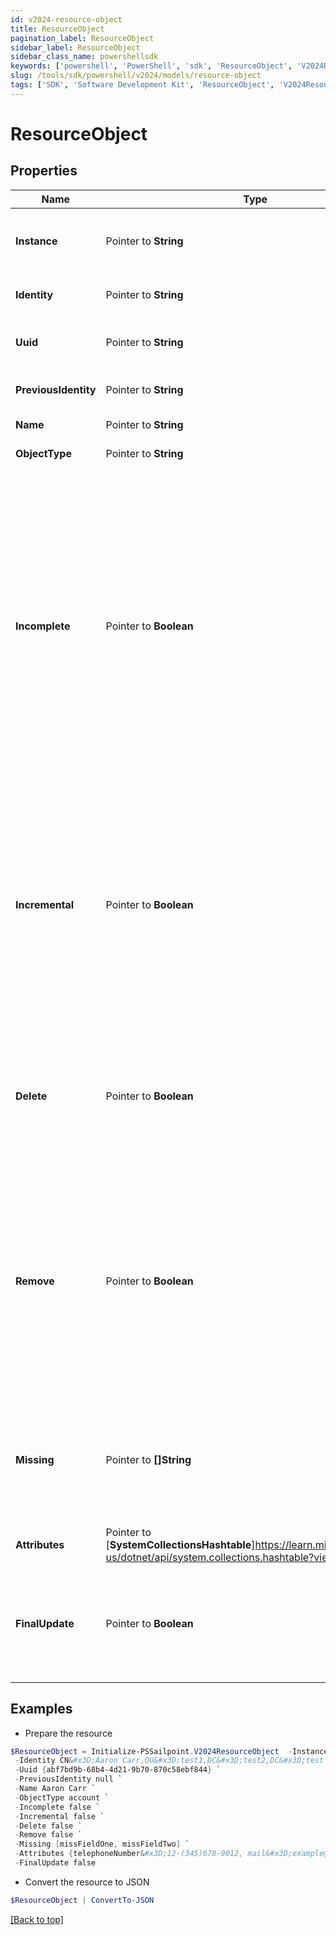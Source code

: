 ```yaml
---
id: v2024-resource-object
title: ResourceObject
pagination_label: ResourceObject
sidebar_label: ResourceObject
sidebar_class_name: powershellsdk
keywords: ['powershell', 'PowerShell', 'sdk', 'ResourceObject', 'V2024ResourceObject'] 
slug: /tools/sdk/powershell/v2024/models/resource-object
tags: ['SDK', 'Software Development Kit', 'ResourceObject', 'V2024ResourceObject']
---
```



# ResourceObject

## Properties

Name | Type | Description | Notes
------------ | ------------- | ------------- | -------------
**Instance** |  Pointer to **String** | Identifier of the specific instance where this object resides. | [optional] [readonly] 
**Identity** |  Pointer to **String** | Native identity of the object in the Source. | [optional] [readonly] 
**Uuid** |  Pointer to **String** | Universal unique identifier of the object in the Source. | [optional] [readonly] 
**PreviousIdentity** |  Pointer to **String** | Native identity that the object has previously. | [optional] [readonly] 
**Name** |  Pointer to **String** | Display name for this object. | [optional] [readonly] 
**ObjectType** |  Pointer to **String** | Type of object. | [optional] [readonly] 
**Incomplete** |  Pointer to **Boolean** | A flag indicating that this is an incomplete object. Used in special cases where the connector has to return account information in several phases and the objects might not have a complete set of all account attributes. The attributes in this object will replace the corresponding attributes in the Link, but no other Link attributes will be changed. | [optional] [readonly] 
**Incremental** |  Pointer to **Boolean** | A flag indicating that this is an incremental change object. This is similar to incomplete but it also means that the values of any multi-valued attributes in this object should be merged with the existing values in the Link rather than replacing the existing Link value. | [optional] [readonly] 
**Delete** |  Pointer to **Boolean** | A flag indicating that this object has been deleted. This is set only when doing delta aggregation and the connector supports detection of native deletes. | [optional] [readonly] 
**Remove** |  Pointer to **Boolean** | A flag set indicating that the values in the attributes represent things to remove rather than things to add. Setting this implies incremental. The values which are always for multi-valued attributes are removed from the current values. | [optional] [readonly] 
**Missing** |  Pointer to **[]String** | A list of attribute names that are not included in this object. This is only used with SMConnector and will only contain ""groups"". | [optional] [readonly] 
**Attributes** |  Pointer to [**SystemCollectionsHashtable**]https://learn.microsoft.com/en-us/dotnet/api/system.collections.hashtable?view=net-9.0 | Attributes of this ResourceObject. | [optional] [readonly] 
**FinalUpdate** |  Pointer to **Boolean** | In Aggregation, for sparse object the count for total accounts scanned identities updated is not incremented. | [optional] [readonly] 

## Examples

- Prepare the resource
```powershell
$ResourceObject = Initialize-PSSailpoint.V2024ResourceObject  -Instance null `
 -Identity CN&#x3D;Aaron Carr,OU&#x3D;test1,DC&#x3D;test2,DC&#x3D;test `
 -Uuid {abf7bd9b-68b4-4d21-9b70-870c58ebf844} `
 -PreviousIdentity null `
 -Name Aaron Carr `
 -ObjectType account `
 -Incomplete false `
 -Incremental false `
 -Delete false `
 -Remove false `
 -Missing [missFieldOne, missFieldTwo] `
 -Attributes {telephoneNumber&#x3D;12-(345)678-9012, mail&#x3D;example@test.com, displayName&#x3D;Aaron Carr} `
 -FinalUpdate false
```

- Convert the resource to JSON
```powershell
$ResourceObject | ConvertTo-JSON
```


[[Back to top]](#) 

